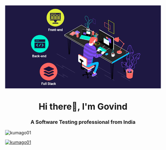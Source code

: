 [![MasterHead](https://raw.githubusercontent.com/NdekoCode/NdekoCode/main/assets/img/banner-fullstack.gif)](github.com/kumago01)

<h1 align="center">Hi there👋, I'm Govind</h1>
<h3 align="center">A Software Testing professional from India</h3>



<p align="left"> <img src="https://komarev.com/ghpvc/?username=kumago01&label=Profile%20views&color=0e75b6&style=flat" alt="kumago01" /> </p>

<p align="left"> <a href="https://github.com/ryo-ma/github-profile-trophy"><img src="https://github-profile-trophy.vercel.app/?username=kumago01" alt="kumago01" /></a> </p>


